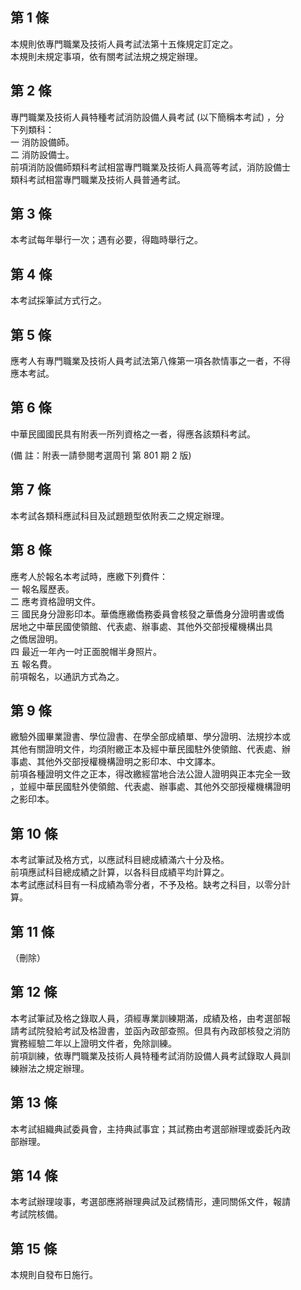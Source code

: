 第 1 條
-------
本規則依專門職業及技術人員考試法第十五條規定訂定之。  
本規則未規定事項，依有關考試法規之規定辦理。

第 2 條
-------
專門職業及技術人員特種考試消防設備人員考試 (以下簡稱本考試) ，分  
下列類科：  
一  消防設備師。  
二  消防設備士。  
前項消防設備師類科考試相當專門職業及技術人員高等考試，消防設備士  
類科考試相當專門職業及技術人員普通考試。

第 3 條
-------
本考試每年舉行一次；遇有必要，得臨時舉行之。

第 4 條
-------
本考試採筆試方式行之。

第 5 條
-------
應考人有專門職業及技術人員考試法第八條第一項各款情事之一者，不得  
應本考試。

第 6 條
-------
中華民國國民具有附表一所列資格之一者，得應各該類科考試。  
  
 (備      註：附表一請參閱考選周刊 第 801 期 2 版)

第 7 條
-------
本考試各類科應試科目及試題題型依附表二之規定辦理。

第 8 條
-------
應考人於報名本考試時，應繳下列費件：  
一  報名履歷表。  
二  應考資格證明文件。  
三  國民身分證影印本。華僑應繳僑務委員會核發之華僑身分證明書或僑  
    居地之中華民國使領館、代表處、辦事處、其他外交部授權機構出具  
    之僑居證明。  
四  最近一年內一吋正面脫帽半身照片。  
五  報名費。  
前項報名，以通訊方式為之。

第 9 條
-------
繳驗外國畢業證書、學位證書、在學全部成績單、學分證明、法規抄本或  
其他有關證明文件，均須附繳正本及經中華民國駐外使領館、代表處、辦  
事處、其他外交部授權機構證明之影印本、中文譯本。  
前項各種證明文件之正本，得改繳經當地合法公證人證明與正本完全一致  
，並經中華民國駐外使領館、代表處、辦事處、其他外交部授權機構證明  
之影印本。

第 10 條
--------
本考試筆試及格方式，以應試科目總成績滿六十分及格。                
前項應試科目總成績之計算，以各科目成績平均計算之。                
本考試應試科目有一科成績為零分者，不予及格。缺考之科目，以零分計  
算。

第 11 條
--------
（刪除）

第 12 條
--------
本考試筆試及格之錄取人員，須經專業訓練期滿，成績及格，由考選部報  
請考試院發給考試及格證書，並函內政部查照。但具有內政部核發之消防  
實務經驗二年以上證明文件者，免除訓練。  
前項訓練，依專門職業及技術人員特種考試消防設備人員考試錄取人員訓  
練辦法之規定辦理。

第 13 條
--------
本考試組織典試委員會，主持典試事宜；其試務由考選部辦理或委託內政  
部辦理。

第 14 條
--------
本考試辦理竣事，考選部應將辦理典試及試務情形，連同關係文件，報請  
考試院核備。

第 15 條
--------
本規則自發布日施行。

